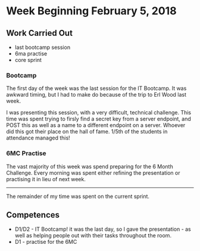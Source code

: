 # Week Beginning February 5, 2018

## Work Carried Out
* last bootcamp session
* 6ma practise
* core sprint

### Bootcamp
The first day of the week was the last session for the IT Bootcamp. It was awkward timing, but I had to make do because of the trip to Erl Wood last week. 

I was presenting this session, with a very difficult, technical challenge. This time was spent trying to firsly find a secret key from a server endpoint, and POST this as well as a name to a different endpoint on a server. Whoever did this got their place on the hall of fame. 1/5th of the students in attendance managed this!

### 6MC Practise
The vast majority of this week was spend preparing for the 6 Month Challenge. Every morning was spent either refining the presentation or practising it in lieu of next week.

---

The remainder of my time was spent on the current sprint.

## Competences
* D1/D2 - IT Bootcamp! it was the last day, so I gave the presentation - as well as helping people out with their tasks throughout the room.
* D1 - practise for the 6MC